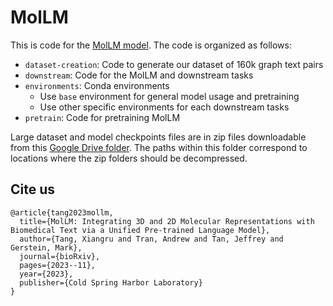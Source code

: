 # MolLM
This is code for the [MolLM model](https://www.biorxiv.org/content/10.1101/2023.11.25.568656v1). The code is organized as follows:
- `dataset-creation`: Code to generate our dataset of 160k graph text pairs
- `downstream`: Code for the MolLM and downstream tasks
- `environments`: Conda environments 
  - Use `base` environment for general model usage and pretraining
  - Use other specific environments for each downstream tasks
- `pretrain`: Code for pretraining MolLM

Large dataset and model checkpoints files are in zip files downloadable from this [Google Drive folder](https://drive.google.com/drive/folders/17XhqdsDOxiT8PEDLHdsLPKf62PXPmbms?usp=sharing). The paths within this folder correspond to locations where the zip folders should be decompressed. 


## Cite us
```
@article{tang2023mollm,
  title={MolLM: Integrating 3D and 2D Molecular Representations with Biomedical Text via a Unified Pre-trained Language Model},
  author={Tang, Xiangru and Tran, Andrew and Tan, Jeffrey and Gerstein, Mark},
  journal={bioRxiv},
  pages={2023--11},
  year={2023},
  publisher={Cold Spring Harbor Laboratory}
}
```
